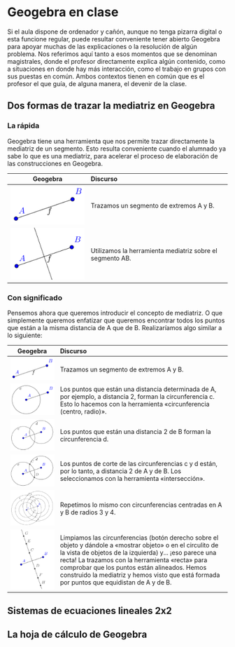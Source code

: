 # Geogebra en clase

Si el aula dispone de ordenador y cañón, aunque no tenga pizarra digital o esta funcione regular, puede resultar conveniente  tener abierto Geogebra para apoyar muchas de las explicaciones o la resolución de algún problema. Nos referimos aquí tanto a esos momentos que se denominan magistrales, donde el profesor directamente explica algún contenido, como a situaciones en donde hay más interacción, como el trabajo en grupos con sus puestas en común. Ambos contextos tienen en común que es el profesor el que guía, de alguna manera, el devenir de la clase.

## Dos formas de trazar la mediatriz en Geogebra

### La rápida

Geogebra tiene una herramienta que nos permite trazar directamente la mediatriz de un segmento. Esto resulta conveniente cuando el alumnado ya sabe lo que es una mediatriz, para acelerar el proceso de elaboración de las construcciones en Geogebra.

| **Geogebra** | Discurso |
| :---: | :--- |
| ![](/geogebra/assets/mediatriz01.png) | Trazamos un segmento de extremos A y B. |
| ![](/geogebra/assets/mediatriz02.png) | Utilizamos la herramienta mediatriz sobre el segmento AB. |

### Con significado

Pensemos ahora que queremos introducir el concepto de mediatriz. O que simplemente queremos enfatizar que queremos encontrar todos los puntos que están a la misma distancia de A que de B. Realizaríamos algo similar a lo siguiente:

| Geogebra | Discurso |
| :---: | :--- |
| ![](/geogebra/assets/mediatriz04.png) | Trazamos un segmento de extremos A y B. |
| ![](/geogebra/assets/mediatriz06.png) | Los puntos que están una distancia determinada de A, por ejemplo, a distancia 2, forman la circunferencia c. Esto lo hacemos con la herramienta «circunferencia \(centro, radio\)». |
| ![](/geogebra/assets/mediatriz07.png) | Los puntos que están una distancia 2 de B forman la circunferencia d. |
| ![](/geogebra/assets/mediatriz08.png) | Los puntos de corte de las circunferencias c y d están, por lo tanto, a distancia 2 de A y de B. Los seleccionamos con la herramienta «intersección». |
| ![](/geogebra/assets/mediatriz09.png) | Repetimos lo mismo con circunferencias centradas en A y B de radios 3 y 4. |
| ![](/geogebra/assets/mediatriz10.png) | Limpiamos las circunferencias \(botón derecho sobre el objeto y dándole a «mostrar objeto» o en el circulito de la vista de objetos de la izquierda\) y... ¡eso parece una recta! La trazamos con la herramienta «recta» para comprobar que los puntos están alineados. Hemos construido la mediatriz y hemos visto que está formada por puntos que equidistan de A y de B. |

## Sistemas de ecuaciones lineales 2x2

## La hoja de cálculo de Geogebra



